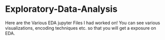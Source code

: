 # Exploratory-Data-Analysis
Here are the Various EDA jupyter Files I had worked on!
You can see various visualizations, encoding techniques etc. so that you will get a exposure on EDA.
